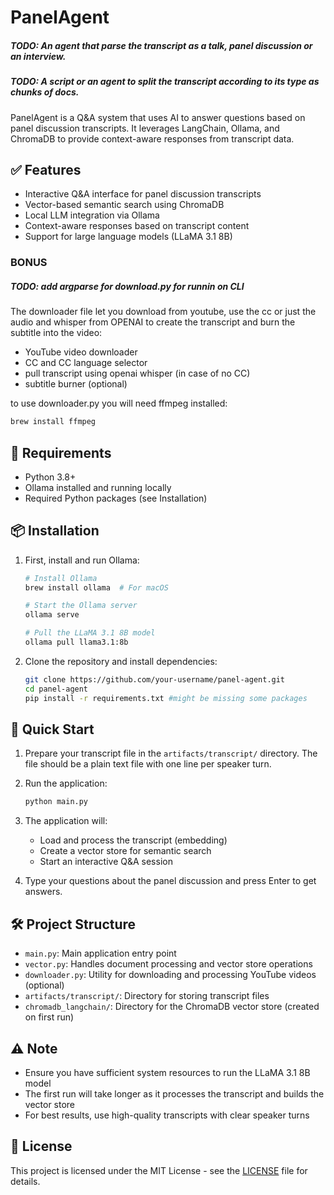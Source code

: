 # PanelAgent
##### TODO: An agent that parse the transcript as a talk, panel discussion or an interview.
##### TODO: A script or an agent to split the transcript according to its type as chunks of docs.


PanelAgent is a Q&A system that uses AI to answer questions based on panel discussion transcripts. It leverages LangChain, Ollama, and ChromaDB to provide context-aware responses from transcript data.

## ✅ Features

- Interactive Q&A interface for panel discussion transcripts
- Vector-based semantic search using ChromaDB
- Local LLM integration via Ollama
- Context-aware responses based on transcript content
- Support for large language models (LLaMA 3.1 8B)

### BONUS

##### TODO: add argparse for download.py for runnin on CLI

The downloader file let you download from youtube, use the cc or just the audio and whisper from OPENAI to create the transcript and burn the subtitle into the video:

- YouTube video downloader
- CC and CC language selector
- pull transcript using openai whisper (in case of no CC)
- subtitle burner (optional)

to use downloader.py you will need ffmpeg installed:
```bash
brew install ffmpeg
```


## 🔧 Requirements

- Python 3.8+
- Ollama installed and running locally
- Required Python packages (see Installation)

## 📦 Installation

1. First, install and run Ollama:
   ```bash
   # Install Ollama
   brew install ollama  # For macOS
   
   # Start the Ollama server
   ollama serve
   
   # Pull the LLaMA 3.1 8B model
   ollama pull llama3.1:8b
   ```

2. Clone the repository and install dependencies:
   ```bash
   git clone https://github.com/your-username/panel-agent.git
   cd panel-agent
   pip install -r requirements.txt #might be missing some packages 
   ```

## 🚀 Quick Start

1. Prepare your transcript file in the `artifacts/transcript/` directory.
   The file should be a plain text file with one line per speaker turn.
   
2. Run the application:
   ```bash
   python main.py
   ```

3. The application will:
   - Load and process the transcript (embedding)
   - Create a vector store for semantic search
   - Start an interactive Q&A session

4. Type your questions about the panel discussion and press Enter to get answers.

## 🛠️ Project Structure

- `main.py`: Main application entry point
- `vector.py`: Handles document processing and vector store operations
- `downloader.py`: Utility for downloading and processing YouTube videos (optional)
- `artifacts/transcript/`: Directory for storing transcript files
- `chromadb_langchain/`: Directory for the ChromaDB vector store (created on first run)

## ⚠️ Note

- Ensure you have sufficient system resources to run the LLaMA 3.1 8B model
- The first run will take longer as it processes the transcript and builds the vector store
- For best results, use high-quality transcripts with clear speaker turns

## 📄 License

This project is licensed under the MIT License - see the [LICENSE](LICENSE) file for details.
